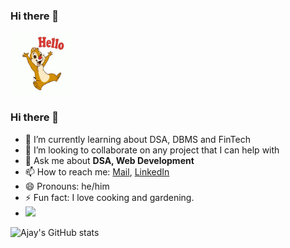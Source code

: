 ### Hi there 👋

<!--
**kumarajay0412/kumarajay0412** is a ✨ _special_ ✨ repository because its `README.md` (this file) appears on your GitHub profile.

Here are some ideas to get you started:

- 🔭 I’m currently working on ...
- 🌱 I’m currently learning ...
- 👯 I’m looking to collaborate on ...
- 🤔 I’m looking for help with ...
- 💬 Ask me about ...
- 📫 How to reach me: ...
- 😄 Pronouns: ...
- ⚡ Fun fact: ...
-->
<img src="https://github.com/guptabhaskar/guptabhaskar/blob/master/Hello.gif" width="100" height="100" />

### Hi there 👋
- 🌱 I’m currently learning about DSA, DBMS and FinTech
- 👯 I’m looking to collaborate on any project that I can help with 
- 💬 Ask me about **DSA, Web Development** 
- 📫 How to reach me: [Mail](mailto:ajay19293@iiitd.ac.in), [LinkedIn](https://www.linkedin.com/in/ajay-kumar-a5bb4b193/)
- 😄 Pronouns: he/him
- ⚡ Fun fact: I love cooking and gardening.
- ![](https://komarev.com/ghpvc/?username=kumarajay0412)

![Ajay's GitHub stats](https://github-readme-stats.vercel.app/api?username=kumarajay0412&show_icons=true&theme=radical)

